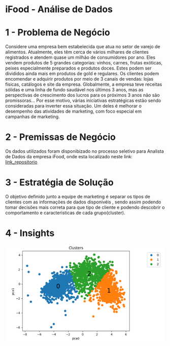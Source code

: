 # iFood - Análise de Dados

# 1 - Problema de Negócio

Considere uma empresa bem estabelecida que atua no setor de varejo de alimentos. Atualmente, eles têm cerca de vários milhares de clientes registrados e atendem quase um milhão de consumidores por ano. Eles vendem produtos de 5 grandes categorias: vinhos, carnes, frutas exóticas, peixes especialmente preparados e produtos doces. Estes podem ser divididos ainda mais em produtos de gold e regulares. Os clientes podem encomendar e adquirir produtos por meio de 3 canais de vendas: lojas físicas, catálogos e site da empresa. Globalmente, a empresa teve receitas sólidas e uma linha de fundo saudável nos últimos 3 anos, mas as perspectivas de crescimento dos lucros para os próximos 3 anos não são promissoras... Por esse motivo, várias iniciativas estratégicas estão sendo consideradas para inverter essa situação. Um deles é melhorar o desempenho das atividades de marketing, com foco especial em campanhas de marketing.

# 2 - Premissas de Negócio 
Os dados utilizados foram disponibizado no processo seletivo para Analista de Dados da empresa iFood, onde esta localizado neste link: [link_repositorio](https://github.com/ifood/ifood-data-business-analyst-test)

# 3 - Estratégia de Solução
O objetivo definido junto a equipe de marketing é separar os tipos de clientes com as informações de dados disponivéis , sendo assim podendo tomar decisões mais correta para que tipo de cliente e podendo descobrir o comportamento e caracteristicas de cada grupo(cluster).

# 4 - Insights
![clusters](
    img/clusters.png)






